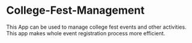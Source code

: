 # College-Fest-Management

This App can be used to manage college fest events and other activities. This app makes whole event registration process more efficient.
